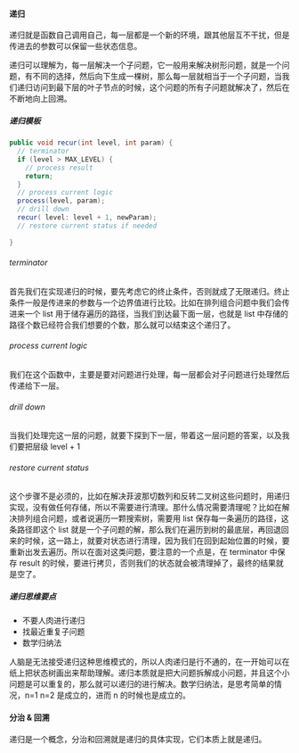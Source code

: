 #### 递归

递归就是函数自己调用自己，每一层都是一个新的环境，跟其他层互不干扰，但是传进去的参数可以保留一些状态信息。

递归可以理解为，每一层解决一个子问题，它一般用来解决树形问题，就是一个问题，有不同的选择，然后向下生成一棵树，那么每一层就相当于一个子问题，当我们递归访问到最下层的叶子节点的时候，这个问题的所有子问题就解决了，然后在不断地向上回溯。

##### 递归模板
```java
public void recur(int level, int param) { 
  // terminator 
  if (level > MAX_LEVEL) { 
    // process result 
    return; 
  }
  // process current logic 
  process(level, param); 
  // drill down 
  recur( level: level + 1, newParam); 
  // restore current status if needed
 
}
```
###### terminator

首先我们在实现递归的时候，要先考虑它的终止条件，否则就成了无限递归。终止条件一般是传进来的参数与一个边界值进行比较。比如在排列组合问题中我们会传进来一个 list 用于储存遍历的路径，当我们到达最下面一层，也就是 list 中存储的路径个数已经符合我们想要的个数，那么就可以结束这个递归了。

###### process current logic

我们在这个函数中，主要是要对问题进行处理，每一层都会对子问题进行处理然后传递给下一层。

###### drill down

当我们处理完这一层的问题，就要下探到下一层，带着这一层问题的答案，以及我们要把层级 level + 1 

###### restore current status

这个步骤不是必须的，比如在解决菲波那切数列和反转二叉树这些问题时，用递归实现，没有做任何存储，所以不需要进行清理。那什么情况需要清理呢？比如在解决排列组合问题，或者说遍历一颗搜索树，需要用 list 保存每一条遍历的路径，这条路径即这个 list 就是一个子问题的解，那么我们在遍历到树的最底层，再回退回来的时候，这一路上，就要对状态进行清理，因为我们在回到起始位置的时候，要重新出发去遍历。所以在面对这类问题，要注意的一个点是，在 terminator 中保存 result 的时候，要进行拷贝，否则我们的状态就会被清理掉了，最终的结果就是空了。

##### 递归思维要点

- 不要人肉进行递归
- 找最近重复子问题
- 数学归纳法


人脑是无法接受递归这种思维模式的，所以人肉递归是行不通的，在一开始可以在纸上把状态树画出来帮助理解。递归本质就是把大问题拆解成小问题，并且这个小问题是可以重复的，那么就可以递归的进行解决。数学归纳法，是思考简单的情况，n=1 n=2 是成立的，进而 n 的时候也是成立的。

#### 分治 & 回溯

递归是一个概念，分治和回溯就是递归的具体实现，它们本质上就是递归。





